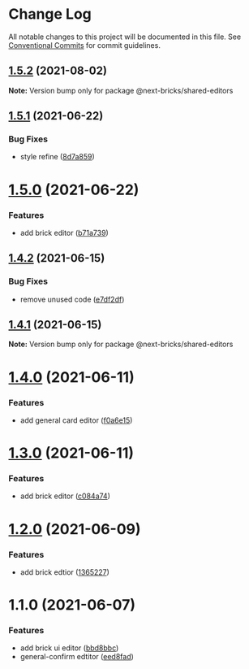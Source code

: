 # Change Log

All notable changes to this project will be documented in this file.
See [Conventional Commits](https://conventionalcommits.org) for commit guidelines.

## [1.5.2](https://github.com/easyops-cn/next-basics/compare/@next-bricks/shared-editors@1.5.1...@next-bricks/shared-editors@1.5.2) (2021-08-02)

**Note:** Version bump only for package @next-bricks/shared-editors





## [1.5.1](https://github.com/easyops-cn/next-basics/compare/@next-bricks/shared-editors@1.5.0...@next-bricks/shared-editors@1.5.1) (2021-06-22)


### Bug Fixes

* style refine ([8d7a859](https://github.com/easyops-cn/next-basics/commit/8d7a8592d1fd831dd1434dbb4948354c83346cb6))





# [1.5.0](https://github.com/easyops-cn/next-basics/compare/@next-bricks/shared-editors@1.4.2...@next-bricks/shared-editors@1.5.0) (2021-06-22)


### Features

* add brick editor ([b71a739](https://github.com/easyops-cn/next-basics/commit/b71a7396ac1a6dbac56a4a858535d772bce74e59))





## [1.4.2](https://github.com/easyops-cn/next-basics/compare/@next-bricks/shared-editors@1.4.1...@next-bricks/shared-editors@1.4.2) (2021-06-15)


### Bug Fixes

* remove unused code ([e7df2df](https://github.com/easyops-cn/next-basics/commit/e7df2dfc0416d752ae861e4cff095baaaf242c1d))





## [1.4.1](https://github.com/easyops-cn/next-basics/compare/@next-bricks/shared-editors@1.4.0...@next-bricks/shared-editors@1.4.1) (2021-06-15)

**Note:** Version bump only for package @next-bricks/shared-editors





# [1.4.0](https://github.com/easyops-cn/next-basics/compare/@next-bricks/shared-editors@1.3.0...@next-bricks/shared-editors@1.4.0) (2021-06-11)


### Features

* add general card editor ([f0a6e15](https://github.com/easyops-cn/next-basics/commit/f0a6e15138ae33434631fe1ec17db1afb16553f7))





# [1.3.0](https://github.com/easyops-cn/next-basics/compare/@next-bricks/shared-editors@1.2.0...@next-bricks/shared-editors@1.3.0) (2021-06-11)


### Features

* add brick editor ([c084a74](https://github.com/easyops-cn/next-basics/commit/c084a746ecb5822675f0113282b84caa64a9455d))





# [1.2.0](https://github.com/easyops-cn/next-basics/compare/@next-bricks/shared-editors@1.1.0...@next-bricks/shared-editors@1.2.0) (2021-06-09)


### Features

* add brick edtior ([1365227](https://github.com/easyops-cn/next-basics/commit/1365227ae508833eee530539662093952d8f07c2))





# 1.1.0 (2021-06-07)


### Features

* add brick ui editor ([bbd8bbc](https://github.com/easyops-cn/next-basics/commit/bbd8bbcbef3693a90dac539d264dbff34d52b788))
* general-confirm edtitor ([eed8fad](https://github.com/easyops-cn/next-basics/commit/eed8fad76cfe09b4555413260df18339f39e5237))
